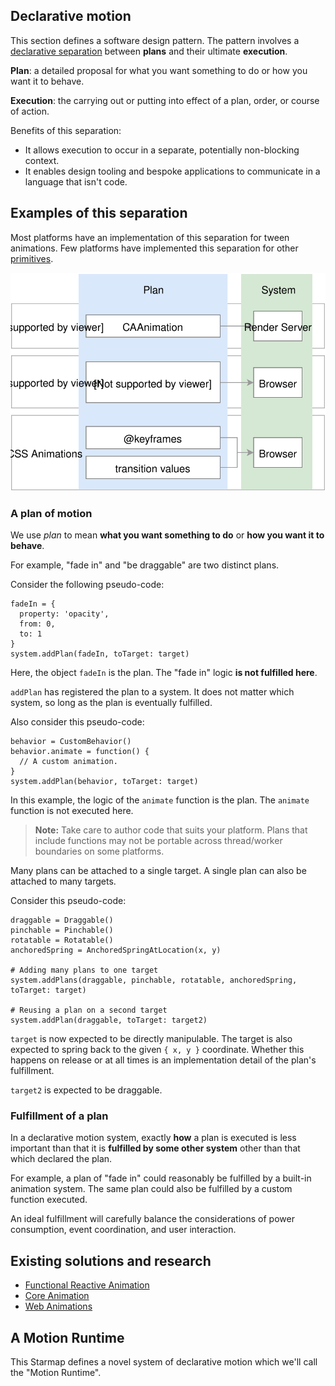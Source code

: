 ## Declarative motion

This section defines a software design pattern. The pattern involves a [declarative separation](https://en.wikipedia.org/wiki/Declarative_programming) between **plans** and their ultimate **execution**.

**Plan**: a detailed proposal for what you want something to do or how you want it to behave.

**Execution**: the carrying out or putting into effect of a plan, order, or course of action.

Benefits of this separation:

- It allows execution to occur in a separate, potentially non-blocking context.
- It enables design tooling and bespoke applications to communicate in a language that isn't code.

## Examples of this separation

Most platforms have an implementation of this separation for tween animations. Few platforms have implemented this separation for other [primitives](../primitives.md).

![](../_assets/PatternMatches.svg)

### A plan of motion

We use *plan* to mean **what you want something to do** or **how you want it to behave**.

For example, "fade in" and "be draggable" are two distinct plans.

Consider the following pseudo-code:

    fadeIn = {
      property: 'opacity',
      from: 0,
      to: 1
    }
    system.addPlan(fadeIn, toTarget: target)

Here, the object `fadeIn` is the plan. The "fade in" logic **is not fulfilled here**.

`addPlan` has registered the plan to a system. It does not matter which system, so long as the plan is eventually fulfilled.

Also consider this pseudo-code:

    behavior = CustomBehavior()
    behavior.animate = function() {
      // A custom animation.
    }
    system.addPlan(behavior, toTarget: target)

In this example, the logic of the `animate` function is the plan. The `animate` function is not executed here.

> **Note:** Take care to author code that suits your platform. Plans that include functions may not be portable across thread/worker boundaries on some platforms.

Many plans can be attached to a single target. A single plan can also be attached to many targets.

Consider this pseudo-code:

    draggable = Draggable()
    pinchable = Pinchable()
    rotatable = Rotatable()
    anchoredSpring = AnchoredSpringAtLocation(x, y)
    
    # Adding many plans to one target
    system.addPlans(draggable, pinchable, rotatable, anchoredSpring, toTarget: target)
    
    # Reusing a plan on a second target
    system.addPlan(draggable, toTarget: target2)

`target` is now expected to be directly manipulable. The target is also expected to spring back to the given `{ x, y }` coordinate. Whether this happens on release or at all times is an implementation detail of the plan's fulfillment.

`target2` is expected to be draggable.

### Fulfillment of a plan

In a declarative motion system, exactly **how** a plan is executed is less important than that it is **fulfilled by some other system** other than that which declared the plan.

For example, a plan of "fade in" could reasonably be fulfilled by a built-in animation system. The same plan could also be fulfilled by a custom function executed.

An ideal fulfillment will carefully balance the considerations of power consumption, event coordination, and user interaction.

## Existing solutions and research

- [Functional Reactive Animation](http://haskell.cs.yale.edu/wp-content/uploads/2011/02/icfp97.pdf)
- [Core Animation](https://developer.apple.com/library/ios/documentation/Cocoa/Conceptual/CoreAnimation_guide/CoreAnimationBasics/CoreAnimationBasics.html)
- [Web Animations](https://w3c.github.io/web-animations/)

## A Motion Runtime

This Starmap defines a novel system of declarative motion which we'll call the "Motion Runtime".
